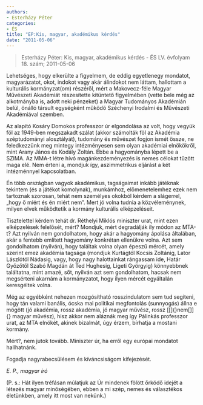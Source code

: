 ```yaml
---
authors: 
- Esterházy Péter
categories: 
- ÉS
title: "EP:Kis, magyar, akadémikus kérdés"
date: "2011-05-06"
---
```

> Esterházy Péter: Kis, magyar, akadémikus kérdés - ÉS LV. évfolyam 18. szám; 2011-05-06

Lehetséges, hogy elkerülte a figyelmem, de eddig egyetlenegy mondatot, magyarázatot, okot, indokot vagy akár álindokot nem láttam, hallottam a kulturális kormányzat(om) részéről, mért a Makovecz-féle Magyar Művészeti Akadémiát részesítette kitüntető figyelmében (vette bele még az alkotmányba is, adott neki pénzeket) a Magyar Tudományos Akadémián belül, önálló társult egységként működő Széchenyi Irodalmi és Művészeti Akadémiával szemben.

Az alapító Kosáry Domokos professzor úr elgondolása az volt, hogy vegyük föl az 1949-ben megszakadt szálat (akkor számolták föl az Akadémia széptudományi alosztályát), tudomány és művészet fogjon ismét össze, ne feledkezzünk meg mintegy intézményesen sem olyan akadémiai elnökökről, mint Arany János és Kodály Zoltán. Ebbe a hagyományba lépett be a SZIMA. Az MMA-t létre hívó magánkezdeményezés is nemes célokat tűzött maga elé. Nem érteni a, mondjuk így, aszimmetrikus eljárást a két intézménnyel kapcsolatban.

Én több országban vagyok akadémikus, tagságaimat inkább játéknak tekintem (és a játékot komolynak), munkámhoz, előmenetelemhez ezek nem tartoznak szorosan, tehát nem személyes okokból kérdem a slágerrel, „hogy ő miért és én miért nem”. Mert jó volna tudnia a közvéleménynek, milyen elvek működtetik a kormány kulturális elképzeléseit.

Tisztelettel kérdem tehát dr. Réthelyi Miklós miniszter urat, mint ezen elképzelések felelősét, mért? Mondjuk, mért degradálják ily módon az MTA-t? Azt nyilván nem gondolhatom, hogy akár a hagyomány ápolása általában, akár a fentebb említett hagyomány konkrétan ellenükre volna. Azt sem gondolhatom (nyilván), hogy találtak volna olyan épeszű mércét, amely szerint emez akadémia tagsága (mondjuk Kurtágtól Kocsis Zoltánig, Lator Lászlótól Nádasig, vagy, hogy nagy halottainkat rángassam ide, Határ Győzőtől Szabó Magdán át Ted Hughesig, Ligeti Györgyig) könnyebbnek találtatna, mint amazé, sőt, nyilván azt sem gondolhatom, hacsak nem megsérteni akarnám a kormányzatot, hogy ilyen mércét egyáltalán keresgéltek volna.

Még az egyébként nehezen mozgósítható rosszindulatom sem tud segíteni, hogy tán valami banális, ócska mai politikai megfontolás (sunnyogás) állna e mögött (jó akadémia, rossz akadémia, jó magyar művész, rossz [\[]{}nem[\]]{} magyar művész), hisz akkor nem aláznák meg így Pálinkás professzor urat, az MTA elnökét, akinek bizalmát, úgy érzem, bírhatja a mostani kormány.

Mért?, nem jutok tovább. Miniszter úr, ha erről egy európai mondatot hallhatnánk.

Fogadja nagyrabecsülésem és kíváncsiságom kifejezését.

*E. P., magyar író*

(P. s.: Hát ilyen tréfásan múlatjuk az Úr mindenek fölött őrködő idejét a létezés magyar minőségében, ebben a mi szép, nemes és választékos életünkben, amely itt most van nekünk.)
